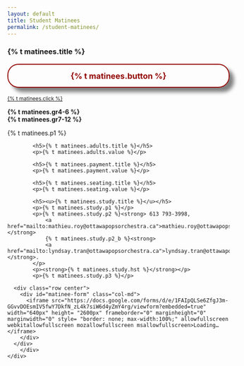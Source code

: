 ```yaml
---
layout: default
title: Student Matinees
permalink: /student-matinees/
---
```


<div class="content main container-fluid">
    <div class="row justify-content-center">
        <div class="col-md-8 col-sm matinee-info">
            <h3>{% t matinees.title %}</h3>
            <p style="font-size: large;font-weight: 700;border: 2px solid #920503;color: #920503;padding: 0.8em;border-radius: 25px;text-align: center;box-shadow: 10px 10px 8px grey;">{% t matinees.button %}</p>
            <a style="margin-bottom: 25px; font-size: smaller;" href="#matinee-form" class="btn btn-maroon">
                  {% t matinees.click %} <i class="fas fa-music"></i>
            </a>
            <p>
                <strong>{% t matinees.gr4-6 %}</strong><br>
                <strong>{% t matinees.gr7-12 %}</strong>
            </p>
            <p>{% t matinees.p1 %}</p>

            <h5>{% t matinees.adults.title %}</h5>
            <p>{% t matinees.adults.value %}</p>

            <h5>{% t matinees.payment.title %}</h5>
            <p>{% t matinees.payment.value %}</p>

            <h5>{% t matinees.seating.title %}</h5>
            <p>{% t matinees.seating.value %}</p>

            <h5><u>{% t matinees.study.title %}</u></h5>
            <p>{% t matinees.study.p1 %}</p>
            <p>{% t matinees.study.p2 %}<strong> 613 793-3998,
                <a href="mailto:mathieu.roy@ottawapopsorchestra.ca">mathieu.roy@ottawapopsorchestra.ca</a></strong>
                {% t matinees.study.p2_b %}<strong>
                <a href="mailto:lyndsay.tran@ottawapopsorchestra.ca">lyndsay.tran@ottawapopsorchestra.ca</a></strong>.
            </p>
            <p><strong>{% t matinees.study.hst %}</strong></p>
            <p>{% t matinees.study.p3 %}</p>

      <div class="row center">
        <div id="matinee-form" class="col-md">
          <iframe src="https://docs.google.com/forms/d/e/1FAIpQLSe6ZfgJ3m-GGvvDOEsmIV5fwY7DkfN_zL4k7siW6d4yZmY4rg/viewform?embedded=true" width="640px" height= "2600px" frameborder="0" marginheight="0" marginwidth="0" style= "border: none; max-width:100%;" allowfullscreen webkitallowfullscreen mozallowfullscreen msallowfullscreen>Loading…</iframe>
        </div>
      </div>
        </div>
    </div>

</div>
